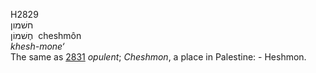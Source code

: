 <body>
  <p>H2829<br>  חשׁמון  <br> חֶשׁמוֹן  ‎  cheshmôn  <br><i>khesh-mone‘ </i><br>The same as <a href="h2831.htm">2831</a>  <i>opulent</i>; <i>Cheshmon</i>, a place in Palestine: - Heshmon.<br></p>
 </body>